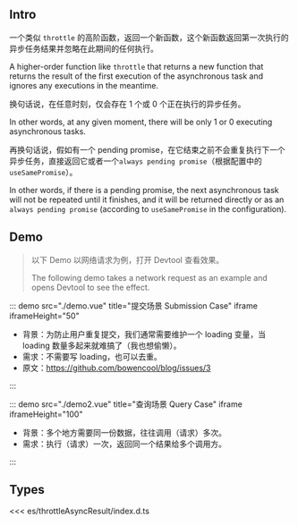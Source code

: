 ## Intro

一个类似 `throttle` 的高阶函数，返回一个新函数，这个新函数返回第一次执行的异步任务结果并忽略在此期间的任何执行。

A higher-order function like `throttle` that returns a new function that returns the result of the first execution of the asynchronous task and ignores any executions in the meantime.

换句话说，在任意时刻，仅会存在 1 个或 0 个正在执行的异步任务。

In other words, at any given moment, there will be only 1 or 0 executing asynchronous tasks.

再换句话说，假如有一个 pending promise，在它结束之前不会重复执行下一个异步任务，直接返回它或者一个`always pending promise`（根据配置中的 `useSamePromise`）。

In other words, if there is a pending promise, the next asynchronous task will not be repeated until it finishes, and it will be returned directly or as an `always pending promise` (according to `useSamePromise` in the configuration).

## Demo

> 以下 Demo 以网络请求为例，打开 Devtool 查看效果。
>
> The following demo takes a network request as an example and opens Devtool to see the effect.

::: demo src="./demo.vue" title="提交场景 Submission Case" iframe iframeHeight="50"

- 背景：为防止用户重复提交，我们通常需要维护一个 loading 变量，当 loading 数量多起来就难搞了（我也想偷懒）。
- 需求：不需要写 loading，也可以去重。
- 原文：https://github.com/bowencool/blog/issues/3

:::

::: demo src="./demo2.vue" title="查询场景 Query Case" iframe iframeHeight="100"

- 背景：多个地方需要同一份数据，往往调用（请求）多次。
- 需求：执行（请求）一次，返回同一个结果给多个调用方。

:::

## Types

<<< es/throttleAsyncResult/index.d.ts
